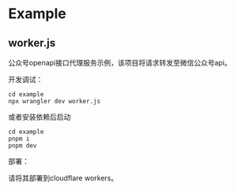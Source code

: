 # Example

## worker.js

公众号openapi接口代理服务示例，该项目将请求转发至微信公众号api。

开发调试：

```
cd example
npx wrangler dev worker.js
```
或者安装依赖后启动
```
cd example
pnpm i
pnpm dev
```

部署：

请将其部署到cloudflare workers。
